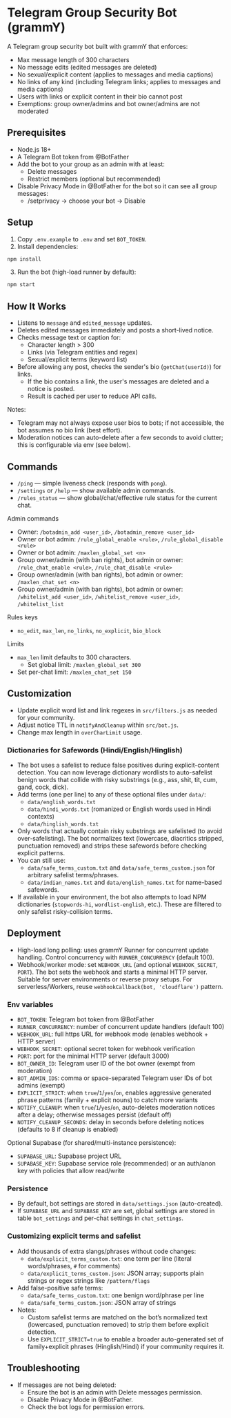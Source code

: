 # Telegram Group Security Bot (grammY)

A Telegram group security bot built with grammY that enforces:

- Max message length of 300 characters
- No message edits (edited messages are deleted)
- No sexual/explicit content (applies to messages and media captions)
- No links of any kind (including Telegram links; applies to messages and media captions)
- Users with links or explicit content in their bio cannot post
- Exemptions: group owner/admins and bot owner/admins are not moderated

## Prerequisites

- Node.js 18+
- A Telegram Bot token from @BotFather
- Add the bot to your group as an admin with at least:
  - Delete messages
  - Restrict members (optional but recommended)
- Disable Privacy Mode in @BotFather for the bot so it can see all group messages:
  - /setprivacy → choose your bot → Disable

## Setup

1. Copy `.env.example` to `.env` and set `BOT_TOKEN`.
2. Install dependencies:

```bash
npm install
```

3. Run the bot (high-load runner by default):

```bash
npm start
```

## How It Works

- Listens to `message` and `edited_message` updates.
- Deletes edited messages immediately and posts a short-lived notice.
- Checks message text or caption for:
  - Character length > 300
  - Links (via Telegram entities and regex)
  - Sexual/explicit terms (keyword list)
- Before allowing any post, checks the sender's bio (`getChat(userId)`) for links.
  - If the bio contains a link, the user's messages are deleted and a notice is posted.
  - Result is cached per user to reduce API calls.

Notes:
- Telegram may not always expose user bios to bots; if not accessible, the bot assumes no bio link (best effort).
- Moderation notices can auto-delete after a few seconds to avoid clutter; this is configurable via env (see below).

## Commands

- `/ping` — simple liveness check (responds with `pong`).
- `/settings` or `/help` — show available admin commands.
- `/rules_status` — show global/chat/effective rule status for the current chat.

Admin commands
- Owner: `/botadmin_add <user_id>`, `/botadmin_remove <user_id>`
- Owner or bot admin: `/rule_global_enable <rule>`, `/rule_global_disable <rule>`
- Owner or bot admin: `/maxlen_global_set <n>`
- Group owner/admin (with ban rights), bot admin or owner: `/rule_chat_enable <rule>`, `/rule_chat_disable <rule>`
- Group owner/admin (with ban rights), bot admin or owner: `/maxlen_chat_set <n>`
- Group owner/admin (with ban rights), bot admin or owner: `/whitelist_add <user_id>`, `/whitelist_remove <user_id>`, `/whitelist_list`

Rules keys
- `no_edit`, `max_len`, `no_links`, `no_explicit`, `bio_block`

Limits
- `max_len` limit defaults to 300 characters.
  - Set global limit: `/maxlen_global_set 300`
- Set per-chat limit: `/maxlen_chat_set 150`

## Customization

- Update explicit word list and link regexes in `src/filters.js` as needed for your community.
- Adjust notice TTL in `notifyAndCleanup` within `src/bot.js`.
- Change max length in `overCharLimit` usage.

### Dictionaries for Safewords (Hindi/English/Hinglish)

- The bot uses a safelist to reduce false positives during explicit-content detection. You can now leverage dictionary wordlists to auto-safelist benign words that collide with risky substrings (e.g., ass, shit, tit, cum, gand, cock, dick).
- Add terms (one per line) to any of these optional files under `data/`:
  - `data/english_words.txt`
  - `data/hindi_words.txt` (romanized or English words used in Hindi contexts)
  - `data/hinglish_words.txt`
- Only words that actually contain risky substrings are safelisted (to avoid over-safelisting). The bot normalizes text (lowercase, diacritics stripped, punctuation removed) and strips these safewords before checking explicit patterns.
- You can still use:
  - `data/safe_terms_custom.txt` and `data/safe_terms_custom.json` for arbitrary safelist terms/phrases.
  - `data/indian_names.txt` and `data/english_names.txt` for name-based safewords.
- If available in your environment, the bot also attempts to load NPM dictionaries (`stopwords-hi`, `wordlist-english`, etc.). These are filtered to only safelist risky-collision terms.

## Deployment

- High-load long polling: uses grammY Runner for concurrent update handling. Control concurrency with `RUNNER_CONCURRENCY` (default 100).
- Webhook/worker mode: set `WEBHOOK_URL` (and optional `WEBHOOK_SECRET`, `PORT`). The bot sets the webhook and starts a minimal HTTP server. Suitable for server environments or reverse proxy setups. For serverless/Workers, reuse `webhookCallback(bot, 'cloudflare')` pattern.

### Env variables

- `BOT_TOKEN`: Telegram bot token from @BotFather
- `RUNNER_CONCURRENCY`: number of concurrent update handlers (default 100)
- `WEBHOOK_URL`: full https URL for webhook mode (enables webhook + HTTP server)
- `WEBHOOK_SECRET`: optional secret token for webhook verification
- `PORT`: port for the minimal HTTP server (default 3000)
- `BOT_OWNER_ID`: Telegram user ID of the bot owner (exempt from moderation)
- `BOT_ADMIN_IDS`: comma or space-separated Telegram user IDs of bot admins (exempt)
- `EXPLICIT_STRICT`: when `true`/`1`/`yes`/`on`, enables aggressive generated phrase patterns (family + explicit nouns) to catch more variants
- `NOTIFY_CLEANUP`: when `true`/`1`/`yes`/`on`, auto-deletes moderation notices after a delay; otherwise messages persist (default off)
- `NOTIFY_CLEANUP_SECONDS`: delay in seconds before deleting notices (defaults to 8 if cleanup is enabled)

Optional Supabase (for shared/multi-instance persistence):
- `SUPABASE_URL`: Supabase project URL
- `SUPABASE_KEY`: Supabase service role (recommended) or an auth/anon key with policies that allow read/write

### Persistence

- By default, bot settings are stored in `data/settings.json` (auto-created).
- If `SUPABASE_URL` and `SUPABASE_KEY` are set, global settings are stored in table `bot_settings` and per-chat settings in `chat_settings`.

### Customizing explicit terms and safelist

- Add thousands of extra slangs/phrases without code changes:
  - `data/explicit_terms_custom.txt`: one term per line (literal words/phrases, `#` for comments)
  - `data/explicit_terms_custom.json`: JSON array; supports plain strings or regex strings like `/pattern/flags`
- Add false-positive safe terms:
  - `data/safe_terms_custom.txt`: one benign word/phrase per line
  - `data/safe_terms_custom.json`: JSON array of strings
- Notes:
  - Custom safelist terms are matched on the bot’s normalized text (lowercased, punctuation removed) to strip them before explicit detection.
  - Use `EXPLICIT_STRICT=true` to enable a broader auto-generated set of family+explicit phrases (Hinglish/Hindi) if your community requires it.

## Troubleshooting

- If messages are not being deleted:
  - Ensure the bot is an admin with Delete messages permission.
  - Disable Privacy Mode in @BotFather.
  - Check the bot logs for permission errors.
